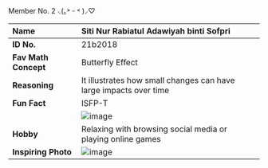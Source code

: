 Member No. 2 ⸜(｡˃ ᵕ ˂ )⸝♡

|**Name**            |Siti Nur Rabiatul Adawiyah binti Sofpri|
|:-------------------|:------------|
|**ID No.**          |21b2018|
|**Fav Math Concept**|Butterfly Effect|
|**Reasoning**       |It illustrates how small changes can have large impacts over time|
|**Fun Fact**        |ISFP-T|
||![image](https://github.com/user-attachments/assets/44dbcd9c-746e-4353-ae4f-28079c7d0ec5)||
|**Hobby**           |Relaxing with browsing social media or playing online games|
|**Inspiring Photo** |![image](https://github.com/user-attachments/assets/af043ae3-0eb0-44d3-8dd3-973a3d4f4ca4)|
